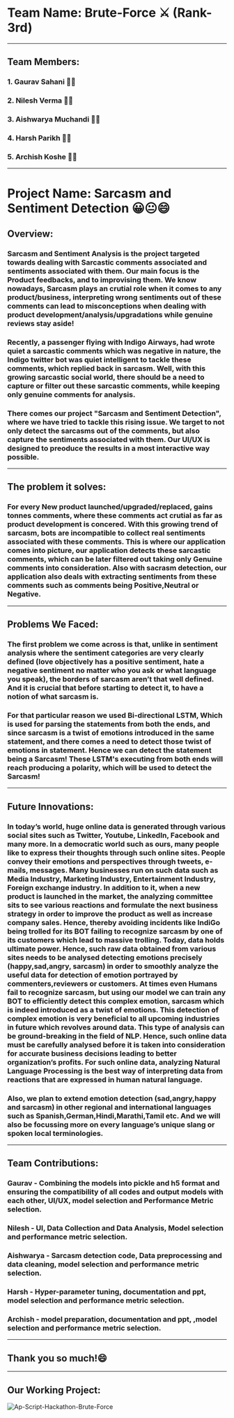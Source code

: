 # Team Name: Brute-Force ⚔ (Rank-3rd)
---------------------------------------------------------------------
## Team Members:
### 1. Gaurav Sahani 👨‍💻
### 2. Nilesh Verma 👨‍💻
### 3. Aishwarya Muchandi 👩‍💻
### 4. Harsh Parikh 👨‍💻
### 5. Archish Koshe 👨‍💻
---------------------------------------------------------------------

# Project Name: Sarcasm and Sentiment Detection 😀😐😄
## Overview:
### Sarcasm and Sentiment Analysis is the project targeted towards dealing with Sarcastic comments associated and sentiments associated with them. Our main focus is the Product feedbacks, and to improvising them. We know nowadays, Sarcasm plays an crutial role when it comes to any product/business, interpreting wrong sentiments out of these comments can lead to misconceptions when dealing with product development/analysis/upgradations while genuine reviews stay aside!  
### Recently, a passenger flying with Indigo Airways, had wrote quiet a sarcastic comments which was negative in nature, the Indigo twitter bot was quiet intelligent to tackle these comments, which replied back in sarcasm. Well, with this growing sarcastic social world, there should be a need to capture or filter out these sarcastic comments, while keeping only genuine comments for analysis.
### There comes our project "Sarcasm and Sentiment Detection", where we have tried to tackle this rising issue. We target to not only detect the sarcasms out of the comments, but also capture the sentiments associated with them. Our UI/UX is designed to preoduce the results in a most interactive way possible.
-------------------------------------------------------------------------
## The problem it solves:
### For every New product launched/upgraded/replaced, gains tonnes comments, where these comments act crutial as far as product development is concered. With this growing trend of sarcasm, bots are incompatible to collect real sentiments associated with these comments. This is where our application comes into picture, our application detects these sarcastic comments, which can be later filtered out taking only Genuine comments into consideration. Also with sacrasm detection, our application also deals with extracting sentiments from these comments such as comments being Positive,Neutral or Negative. 
--------------------------------------------------------------------------
## Problems We Faced:
### The first problem we come across is that, unlike in sentiment analysis where the sentiment categories are very clearly defined (love objectively has a positive sentiment, hate a negative sentiment no matter who you ask or what language you speak), the borders of sarcasm aren’t that well defined. And it is crucial that before starting to detect it, to have a notion of what sarcasm is. 
### For that particular reason we used Bi-directional LSTM, Which is used for parsing the statements from both the ends, and since sarcasm is a twist of emotions introduced in the same statement, and there comes a need to detect those twist of emotions in statement. Hence we can detect the statement being a Sarcasm! These LSTM's executing from both ends will reach producing a polarity, which will be used to detect the Sarcasm!
---------------------------------------------------------------------------
## Future Innovations:
### In today’s world, huge online data is generated through various social sites such as Twitter, Youtube, LinkedIn, Facebook and many more. In a democratic world such as ours, many people like to express their thoughts through such online sites. People convey their emotions and perspectives through tweets, e-mails, messages. Many businesses run on such data such as Media Industry, Marketing Industry, Entertainment Industry, Foreign exchange industry. In addition to it, when a new product is launched in the market, the analyzing committee sits to see various reactions and formulate the next business strategy in order to improve the product as well as increase company sales. Hence, thereby avoiding incidents like IndiGo being trolled for its BOT failing to recognize sarcasm by one of its customers which lead to massive trolling. Today, data holds ultimate power. Hence, such raw data obtained from various sites needs to be analysed detecting emotions precisely (happy,sad,angry, sarcasm) in order to smoothly analyze the useful data for detection of emotion portrayed by commenters,reviewers or customers. At times even Humans fail to recognize sarcasm, but using our model we can train any BOT to efficiently detect this complex emotion, sarcasm which is indeed introduced as a twist of emotions. This detection of complex emotion is very beneficial to all upcoming industries in future which revolves around data. This type of analysis can be ground-breaking in the field of NLP. Hence, such online data must be carefully analysed before it is taken into consideration for accurate business decisions leading to better organization’s profits. For such online data, analyzing Natural Language Processing is the best way of interpreting data from reactions that are expressed in human natural language. 
### Also, we plan to extend emotion detection (sad,angry,happy and sarcasm) in other regional and international languages such as Spanish,German,Hindi,Marathi,Tamil etc. And we will also be focussing more on every language’s unique slang or spoken local terminologies.
----------------------------------------------------------------------------
## Team Contributions:
### Gaurav - Combining the models into pickle and h5 format and ensuring the compatibility of all codes and output models with each other, UI/UX, model selection and Performance Metric selection.
### Nilesh - UI, Data Collection and Data Analysis, Model selection and performance metric selection.
### Aishwarya - Sarcasm detection code, Data preprocessing and data cleaning, model selection and performance metric selection.
### Harsh - Hyper-parameter tuning, documentation and ppt, model selection and performance metric selection.
### Archish - model preparation, documentation and ppt, ,model selection and performance metric selection.
------------------------------------------------------------------------------
## Thank you so much!😄
------------------------------------------------------------------------------
## Our Working Project:
![Ap-Script-Hackathon-Brute-Force](https://user-images.githubusercontent.com/63406916/107155499-c40f0500-699e-11eb-8b2c-1ff127198fb8.gif)
